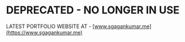 # DEPRECATED - NO LONGER IN USE

LATEST PORTFOLIO WEBSITE AT - [www.sgagankumar.me](https://www.sgagankumar.me)

